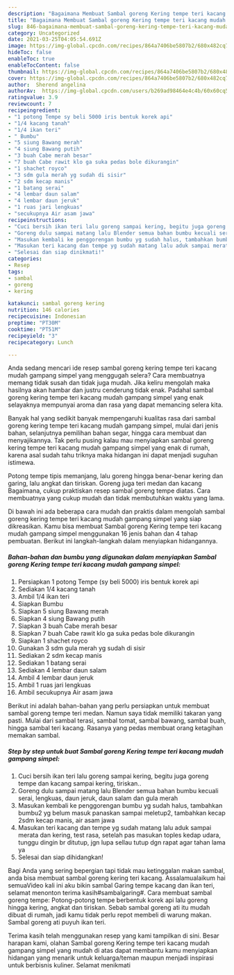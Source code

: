 ```yaml
---
description: "Bagaimana Membuat Sambal goreng Kering tempe teri kacang mudah gampang simpel yang Lezat Sekali"
title: "Bagaimana Membuat Sambal goreng Kering tempe teri kacang mudah gampang simpel yang Lezat Sekali"
slug: 846-bagaimana-membuat-sambal-goreng-kering-tempe-teri-kacang-mudah-gampang-simpel-yang-lezat-sekali
category: Uncategorized
date: 2021-03-25T04:05:54.691Z
image: https://img-global.cpcdn.com/recipes/864a7406be5807b2/680x482cq70/sambal-goreng-kering-tempe-teri-kacang-mudah-gampang-simpel-foto-resep-utama.jpg
hideToc: false
enableToc: true
enableTocContent: false
thumbnail: https://img-global.cpcdn.com/recipes/864a7406be5807b2/680x482cq70/sambal-goreng-kering-tempe-teri-kacang-mudah-gampang-simpel-foto-resep-utama.jpg
cover: https://img-global.cpcdn.com/recipes/864a7406be5807b2/680x482cq70/sambal-goreng-kering-tempe-teri-kacang-mudah-gampang-simpel-foto-resep-utama.jpg
author:  Sherend angelina
authorAv:  https://img-global.cpcdn.com/users/b269ad98464e4c4b/60x60cq50/avatar.jpg
ratingvalue: 3.9
reviewcount: 7
recipeingredient:
- "1 potong Tempe sy beli 5000 iris bentuk korek api"
- "1/4 kacang tanah"
- "1/4 ikan teri"
- " Bumbu"
- "5 siung Bawang merah"
- "4 siung Bawang putih"
- "3 buah Cabe merah besar"
- "7 buah Cabe rawit klo ga suka pedas bole dikurangin"
- "1 shachet royco"
- "3 sdm gula merah yg sudah di sisir"
- "2 sdm kecap manis"
- "1 batang serai"
- "4 lembar daun salam"
- "4 lembar daun jeruk"
- "1 ruas jari lengkuas"
- "secukupnya Air asam jawa"
recipeinstructions:
- "Cuci bersih ikan teri lalu goreng sampai kering, begitu juga goreng tempe dan kacang sampai kering, tiriskan.."
- "Goreng dulu sampai matang lalu Blender semua bahan bumbu kecuali serai, lengkuas, daun jeruk, daun salam dan gula merah"
- "Masukan kembali ke penggorengan bumbu yg sudah halus, tambahkan bumbu2 yg belum masuk panaskan sampai meletup2, tambahkan kecap 2sdm kecap manis, air asam jawa"
- "Masukan teri kacang dan tempe yg sudah matang lalu aduk sampai merata dan kering, test rasa, setelah pas masukan toples kedap udara, tunggu dingin br ditutup, jgn lupa sellau tutup dgn rapat agar tahan lama ya"
- "Selesai dan siap dinikmati!"
categories:
- Resep
tags:
- sambal
- goreng
- kering

katakunci: sambal goreng kering 
nutrition: 146 calories
recipecuisine: Indonesian
preptime: "PT30M"
cooktime: "PT51M"
recipeyield: "3"
recipecategory: Lunch

---
```



Anda sedang mencari ide resep sambal goreng kering tempe teri kacang mudah gampang simpel yang menggugah selera? Cara membuatnya memang tidak susah dan tidak juga mudah. Jika keliru mengolah maka hasilnya akan hambar dan justru cenderung tidak enak. Padahal sambal goreng kering tempe teri kacang mudah gampang simpel yang enak selayaknya mempunyai aroma dan rasa yang dapat memancing selera kita.


Banyak hal yang sedikit banyak mempengaruhi kualitas rasa dari sambal goreng kering tempe teri kacang mudah gampang simpel, mulai dari jenis bahan, selanjutnya pemilihan bahan segar, hingga cara membuat dan menyajikannya. Tak perlu pusing kalau mau menyiapkan sambal goreng kering tempe teri kacang mudah gampang simpel yang enak di rumah, karena asal sudah tahu triknya maka hidangan ini dapat menjadi suguhan istimewa.

Potong tempe tipis memanjang, lalu goreng hingga benar-benar kering dan garing, lalu angkat dan tiriskan. Goreng juga teri medan dan kacang Bagaimana, cukup praktiskan resep sambal goreng tempe diatas. Cara membuatnya yang cukup mudah dan tidak membutuhkan waktu yang lama.


Di bawah ini ada beberapa cara mudah dan praktis dalam mengolah sambal goreng kering tempe teri kacang mudah gampang simpel yang siap dikreasikan. Kamu bisa membuat Sambal goreng Kering tempe teri kacang mudah gampang simpel menggunakan 16 jenis bahan dan 4 tahap pembuatan. Berikut ini langkah-langkah dalam menyiapkan hidangannya.

<!--inarticleads1-->

##### Bahan-bahan dan bumbu yang digunakan dalam menyiapkan Sambal goreng Kering tempe teri kacang mudah gampang simpel:

1. Persiapkan 1 potong Tempe (sy beli 5000) iris bentuk korek api
1. Sediakan 1/4 kacang tanah
1. Ambil 1/4 ikan teri
1. Siapkan  Bumbu
1. Siapkan 5 siung Bawang merah
1. Siapkan 4 siung Bawang putih
1. Siapkan 3 buah Cabe merah besar
1. Siapkan 7 buah Cabe rawit klo ga suka pedas bole dikurangin
1. Siapkan 1 shachet royco
1. Gunakan 3 sdm gula merah yg sudah di sisir
1. Sediakan 2 sdm kecap manis
1. Sediakan 1 batang serai
1. Sediakan 4 lembar daun salam
1. Ambil 4 lembar daun jeruk
1. Ambil 1 ruas jari lengkuas
1. Ambil secukupnya Air asam jawa


Berikut ini adalah bahan-bahan yang perlu persiapkan untuk membuat sambal goreng tempe teri medan. Namun saya tidak memiliki takaran yang pasti. Mulai dari sambal terasi, sambal tomat, sambal bawang, sambal buah, hingga sambal teri kacang. Rasanya yang pedas membuat orang ketagihan memakan sambal. 

<!--inarticleads2-->

##### Step by step untuk buat Sambal goreng Kering tempe teri kacang mudah gampang simpel:

1. Cuci bersih ikan teri lalu goreng sampai kering, begitu juga goreng tempe dan kacang sampai kering, tiriskan..
1. Goreng dulu sampai matang lalu Blender semua bahan bumbu kecuali serai, lengkuas, daun jeruk, daun salam dan gula merah
1. Masukan kembali ke penggorengan bumbu yg sudah halus, tambahkan bumbu2 yg belum masuk panaskan sampai meletup2, tambahkan kecap 2sdm kecap manis, air asam jawa
1. Masukan teri kacang dan tempe yg sudah matang lalu aduk sampai merata dan kering, test rasa, setelah pas masukan toples kedap udara, tunggu dingin br ditutup, jgn lupa sellau tutup dgn rapat agar tahan lama ya
1. Selesai dan siap dihidangkan!

Bagi Anda yang sering bepergian tapi tidak mau ketinggalan makan sambal, anda bisa membuat sambal goreng kering teri kacang. Assalamualaikum hai semuaVideo kali ini aku bikin sambal Garing tempe kacang dan ikan teri, selamat menonton terima kasih#sambalgaring#. Cara membuat sambal goreng tempe: Potong-potong tempe berbentuk korek api lalu goreng hingga kering, angkat dan tiriskan. Sebab sambal goreng ati itu mudah dibuat di rumah, jadi kamu tidak perlu repot membeli di warung makan. Sambal goreng ati puyuh ikan teri. 

Terima kasih telah menggunakan resep yang kami tampilkan di sini. Besar harapan kami, olahan Sambal goreng Kering tempe teri kacang mudah gampang simpel yang mudah di atas dapat membantu kamu menyiapkan hidangan yang menarik untuk keluarga/teman maupun menjadi inspirasi untuk berbisnis kuliner. Selamat menikmati
